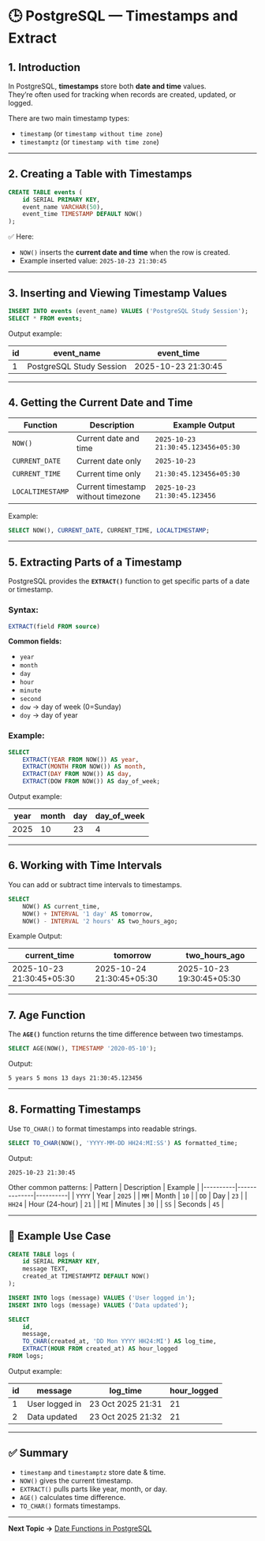 # 🕒 PostgreSQL — Timestamps and Extract

## 1. Introduction

In PostgreSQL, **timestamps** store both **date and time** values.  
They’re often used for tracking when records are created, updated, or logged.

There are two main timestamp types:
- `timestamp` (or `timestamp without time zone`)
- `timestamptz` (or `timestamp with time zone`)

---

## 2. Creating a Table with Timestamps

```sql
CREATE TABLE events (
    id SERIAL PRIMARY KEY,
    event_name VARCHAR(50),
    event_time TIMESTAMP DEFAULT NOW()
);
```

✅ Here:
- `NOW()` inserts the **current date and time** when the row is created.
- Example inserted value: `2025-10-23 21:30:45`

---

## 3. Inserting and Viewing Timestamp Values

```sql
INSERT INTO events (event_name) VALUES ('PostgreSQL Study Session');
SELECT * FROM events;
```

Output example:

| id | event_name               | event_time           |
|----|--------------------------|----------------------|
| 1  | PostgreSQL Study Session | 2025-10-23 21:30:45  |

---

## 4. Getting the Current Date and Time

| Function | Description | Example Output |
|-----------|--------------|----------------|
| `NOW()` | Current date and time | `2025-10-23 21:30:45.123456+05:30` |
| `CURRENT_DATE` | Current date only | `2025-10-23` |
| `CURRENT_TIME` | Current time only | `21:30:45.123456+05:30` |
| `LOCALTIMESTAMP` | Current timestamp without timezone | `2025-10-23 21:30:45.123456` |

Example:
```sql
SELECT NOW(), CURRENT_DATE, CURRENT_TIME, LOCALTIMESTAMP;
```

---

## 5. Extracting Parts of a Timestamp

PostgreSQL provides the **`EXTRACT()`** function to get specific parts of a date or timestamp.

### Syntax:
```sql
EXTRACT(field FROM source)
```

**Common fields:**
- `year`
- `month`
- `day`
- `hour`
- `minute`
- `second`
- `dow` → day of week (0=Sunday)
- `doy` → day of year

### Example:
```sql
SELECT
    EXTRACT(YEAR FROM NOW()) AS year,
    EXTRACT(MONTH FROM NOW()) AS month,
    EXTRACT(DAY FROM NOW()) AS day,
    EXTRACT(DOW FROM NOW()) AS day_of_week;
```

Output example:

| year | month | day | day_of_week |
|------|--------|-----|-------------|
| 2025 | 10     | 23  | 4           |

---

## 6. Working with Time Intervals

You can add or subtract time intervals to timestamps.

```sql
SELECT
    NOW() AS current_time,
    NOW() + INTERVAL '1 day' AS tomorrow,
    NOW() - INTERVAL '2 hours' AS two_hours_ago;
```

Example Output:

| current_time           | tomorrow              | two_hours_ago         |
|-------------------------|-----------------------|-----------------------|
| 2025-10-23 21:30:45+05:30 | 2025-10-24 21:30:45+05:30 | 2025-10-23 19:30:45+05:30 |

---

## 7. Age Function

The **`AGE()`** function returns the time difference between two timestamps.

```sql
SELECT AGE(NOW(), TIMESTAMP '2020-05-10');
```

Output:
```
5 years 5 mons 13 days 21:30:45.123456
```

---

## 8. Formatting Timestamps

Use `TO_CHAR()` to format timestamps into readable strings.

```sql
SELECT TO_CHAR(NOW(), 'YYYY-MM-DD HH24:MI:SS') AS formatted_time;
```

Output:
```
2025-10-23 21:30:45
```

Other common patterns:
| Pattern | Description | Example |
|----------|--------------|----------|
| `YYYY` | Year | `2025` |
| `MM` | Month | `10` |
| `DD` | Day | `23` |
| `HH24` | Hour (24-hour) | `21` |
| `MI` | Minutes | `30` |
| `SS` | Seconds | `45` |

---

## 🧩 Example Use Case

```sql
CREATE TABLE logs (
    id SERIAL PRIMARY KEY,
    message TEXT,
    created_at TIMESTAMPTZ DEFAULT NOW()
);

INSERT INTO logs (message) VALUES ('User logged in');
INSERT INTO logs (message) VALUES ('Data updated');

SELECT
    id,
    message,
    TO_CHAR(created_at, 'DD Mon YYYY HH24:MI') AS log_time,
    EXTRACT(HOUR FROM created_at) AS hour_logged
FROM logs;
```

Output example:

| id | message         | log_time            | hour_logged |
|----|------------------|--------------------|--------------|
| 1  | User logged in  | 23 Oct 2025 21:31  | 21           |
| 2  | Data updated    | 23 Oct 2025 21:32  | 21           |

---

## ✅ Summary

- `timestamp` and `timestamptz` store date & time.  
- `NOW()` gives the current timestamp.  
- `EXTRACT()` pulls parts like year, month, or day.  
- `AGE()` calculates time difference.  
- `TO_CHAR()` formats timestamps.

---

**Next Topic →** [Date Functions in PostgreSQL](./Date_Functions.md)
